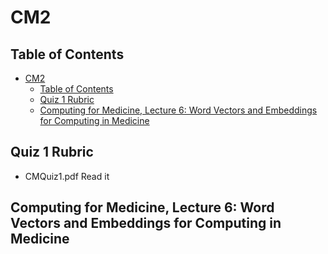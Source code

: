 # CM2

## Table of Contents
- [CM2](#cm2)
  - [Table of Contents](#table-of-contents)
  - [Quiz 1 Rubric](#quiz-1-rubric)
  - [Computing for Medicine, Lecture 6: Word Vectors and Embeddings for Computing in Medicine](#computing-for-medicine-lecture-6-word-vectors-and-embeddings-for-computing-in-medicine)

## Quiz 1 Rubric

- CMQuiz1.pdf Read it 

## Computing for Medicine, Lecture 6: Word Vectors and Embeddings for Computing in Medicine
